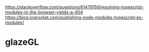 https://stackoverflow.com/questions/61479159/resolving-typescript-modules-in-the-browser-yields-a-404
https://blog.logrocket.com/publishing-node-modules-typescript-es-modules/
# glazeGL
